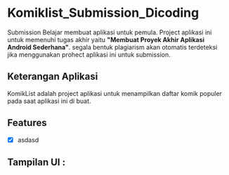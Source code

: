# Komiklist_Submission_Dicoding
Submission Belajar membuat aplikasi untuk pemula.
Project aplikasi ini untuk memenuhi tugas akhir yaitu **"Membuat Proyek Akhir Aplikasi Android Sederhana"**. segala bentuk plagiarism akan otomatis terdeteksi jika menggunakan prohect aplikasi ini untuk submission. 

## Keterangan Aplikasi
KomikList adalah project aplikasi untuk menampilkan daftar komik populer pada saat aplikasi ini di buat. 

## Features
- [x] asdasd

## Tampilan UI :
